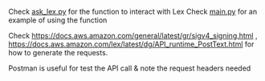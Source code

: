 Check [ask_lex.py](./ask_lex.py) for the function to interact with Lex
Check [main.py](./main.py) for an example of using the function

Check https://docs.aws.amazon.com/general/latest/gr/sigv4_signing.html
, https://docs.aws.amazon.com/lex/latest/dg/API_runtime_PostText.html
for how to generate the requests.

Postman is useful for test the API call & note the request headers needed 
